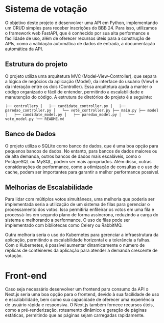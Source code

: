 # Sistema de votação
O objetivo deste projeto é desenvolver uma API em Python, implementando um CRUD simples para receber inscrições do BBB 24. Para isso, utilizamos o framework web FastAPI, que é conhecido por sua alta performance e facilidade de uso, além de oferecer recursos úteis para a construção de APIs, como a validação automática de dados de entrada, a documentação automática da API.

## Estrutura do projeto
O projeto utiliza uma arquitetura MVC (Model-View-Controller), que separa a lógica de negócios da aplicação (Model), da interface do usuário (View) e da interação entre os dois (Controller). Essa arquitetura ajuda a manter o código organizado e fácil de entender, permitindo a escalabilidade e manutenção do código. A estrutura de diretórios do projeto é a seguinte:

`
├── controllers
│   ├── candidate_controller.py
│   ├── paredao_controller.py
│   └── vote_controller.py
├── main.py
├── model
│   ├── candidate_model.py
│   ├── paredao_model.py
│   └── vote_model.py
└── README.md
`
## Banco de Dados
O projeto utiliza o SQLite como banco de dados, que é uma boa opção para pequenos bancos de dados. No entanto, para bancos de dados maiores ou de alta demanda, outros bancos de dados mais escaláveis, como o PostgreSQL ou MySQL, podem ser mais apropriados. Além disso, outras considerações de performance, como a otimização de consultas e o uso de cache, podem ser importantes para garantir a melhor performance possível.

## Melhorias de Escalabilidade
Para lidar com múltiplos votos simultâneos, uma melhoria que poderia ser implementada seria a utilização de um sistema de filas para gerenciar o processamento dos votos. Isso permitiria enfileirar os votos em uma fila e processá-los em segundo plano de forma assíncrona, reduzindo a carga do sistema e melhorando a performance. O uso de filas pode ser implementado com bibliotecas como Celery ou RabbitMQ.

Outra melhoria seria o uso do Kubernetes para gerenciar a infraestrutura da aplicação, permitindo a escalabilidade horizontal e a tolerância a falhas. Com o Kubernetes, é possível aumentar dinamicamente o número de réplicas de contêineres da aplicação para atender a demanda crescente de votação.

# Front-end
Caso seja necessário desenvolver um frontend para consumo da API o Next.js seria uma boa opção para o frontend, devido à sua facilidade de uso e escalabilidade, bem como sua capacidade de oferecer uma experiência de usuário rápida e responsiva. O Next.js também fornece recursos úteis, como a pré-renderização, roteamento dinâmico e geração de páginas estáticas, permitindo que as páginas sejam carregadas rapidamente.
